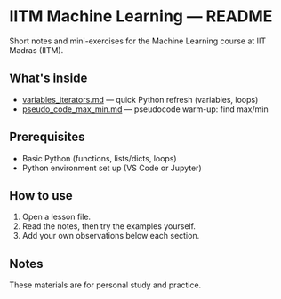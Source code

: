 # IITM Machine Learning — README

Short notes and mini-exercises for the Machine Learning course at IIT Madras (IITM).

## What's inside
- [variables_iterators.md](variables_iterators.md) — quick Python refresh (variables, loops)
- [pseudo_code_max_min.md](pseudo_code_max_min.md) — pseudocode warm-up: find max/min

## Prerequisites
- Basic Python (functions, lists/dicts, loops)
- Python environment set up (VS Code or Jupyter)

## How to use
1. Open a lesson file.
2. Read the notes, then try the examples yourself.
3. Add your own observations below each section.

## Notes
These materials are for personal study and practice.

